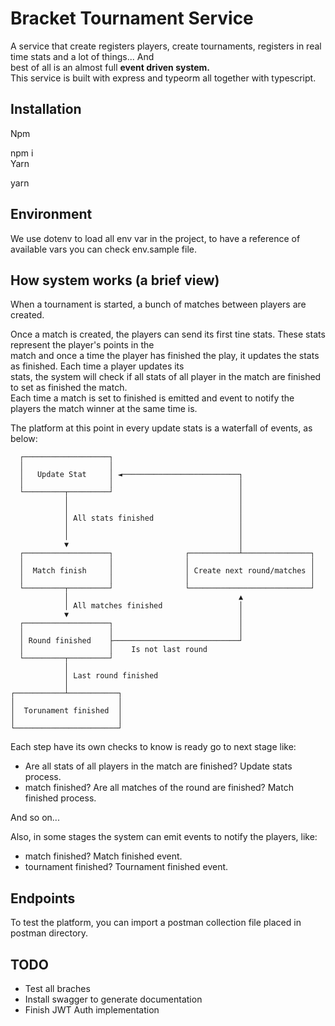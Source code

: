
# Bracket Tournament Service

A service that create registers players, create tournaments, registers in real time stats and a lot of things... And  
best of all is an almost full **event driven system.**  
This service is built with express and typeorm all together with typescript.

## Installation

Npm

npm i  
Yarn

yarn
## Environment

We use dotenv to load all env var in the project, to have a reference of available vars you can check env.sample file.

## How system works (a brief view)

When a tournament is started, a bunch of matches between players are created.

Once a match is created, the players can send its first tine stats. These stats represent the player's points in the  
match and once a time the player has finished the play, it updates the stats as finished. Each time a player updates its  
stats, the system will check if all stats of all player in the match are finished to set as finished the match.  
Each time a match is set to finished is emitted and event to notify the players the match winner at the same time is.

The platform at this point in every update stats is a waterfall of events, as below:

```
  ┌───────────────────┐
  │                   │
  │   Update Stat     │ ◄──────────────────────────┐
  │                   │                            │
  └─────────┬─────────┘                            │
            │                                      │
            │                                      │
            │ All stats finished                   │
            │                                      │
            │                                      │
            ▼                                      │
  ┌───────────────────┐                ┌───────────┴───────────────┐
  │                   │                │                           │
  │  Match finish     │                │ Create next round/matches │
  │                   │                │                           │
  └─────────┬─────────┘                └───────────────────────────┘
            │                                      ▲
            │ All matches finished                 │
            ▼                                      │
  ┌───────────────────┐                            │
  │                   │                            │
  │ Round finished    ├────────────────────────────┘
  │                   │    Is not last round
  └─────────┬─────────┘
            │
            │ Last round finished
            │
┌───────────┴───────────┐
│                       │
│  Torunament finished  │
│                       │
└───────────────────────┘
```

Each step have its own checks to know is ready go to next stage like:
- Are all stats of all players in the match are finished? Update stats process.
- match finished? Are all matches of the round are finished? Match finished process.

And so on...

Also, in some stages the system can emit events to notify the players, like:
- match finished? Match finished event.
- tournament finished? Tournament finished event.

## Endpoints

To test the platform, you can import a postman collection file placed in postman directory.

## TODO

- Test all braches
- Install swagger to generate documentation
- Finish JWT Auth implementation
